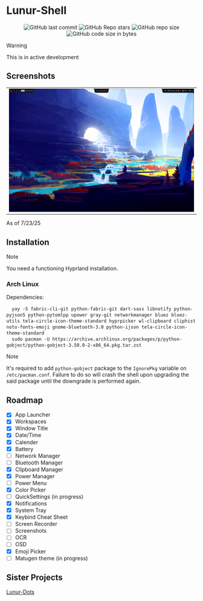 # Lunur-Shell


<div align=center>
  
![GitHub last commit](https://img.shields.io/github/last-commit/dianaw353/Lunur-Shell?style=for-the-badge&labelColor=101418&color=9ccbfb)
![GitHub Repo stars](https://img.shields.io/github/stars/dianaw353/Lunur-Shell?style=for-the-badge&labelColor=101418&color=b9c8da)
![GitHub repo size](https://img.shields.io/github/repo-size/dianaw353/Lunur-Shell?style=for-the-badge&labelColor=101418&color=d3bfe6)
![GitHub code size in bytes](https://img.shields.io/github/languages/code-size/dianaw353/Lunur-Shell?style=for-the-badge&labelColor=292324&color=CBA6F7)

</div>

> [!WARNING]  
> This is in active development

## Screenshots

<table align="center">
  <tr>
    <td colspan="4"><img src="assets/screenshots/main.png"></td>
  </tr>
</table>

As of 7/23/25

## Installation

> [!NOTE]
> You need a functioning Hyprland installation.

### Arch Linux

Dependencies:
```
  yay -S fabric-cli-git python-fabric-git dart-sass libnotify python-pyjson5 python-pytomlpp upower gray-git networkmanager bluez bluez-utils tela-circle-icon-theme-standard hyprpicker wl-clipboard cliphist noto-fonts-emoji gnome-bluetooth-3.0 python-ijson tela-circle-icon-theme-standard
  sudo pacman -U https://archive.archlinux.org/packages/p/python-gobject/python-gobject-3.50.0-2-x86_64.pkg.tar.zst 
```
> [!NOTE]
> It's required to add `python-gobject` package to the `IgnorePkg` variable on `/etc/pacman.conf`. Failure to do so will crash the shell upon upgrading the said package until the downgrade is performed again.

## Roadmap

- [x] App Launcher
- [x] Workspaces
- [x] Window Title
- [x] Date/Time
- [x] Calender
- [x] Battery
- [ ] Network Manager
- [ ] Bluetooth Manager
- [x] Clipboard Manager
- [x] Power Manager
- [ ] Power Menu
- [x] Color Picker
- [ ] QuickSettings (in progress)
- [x] Notifications
- [x] System Tray
- [x] Keybind Cheat Sheet
- [ ] Screen Recorder
- [ ] Screenshots
- [ ] OCR
- [ ] OSD
- [x] Emoji Picker
- [ ] Matugen theme (in progress)

## Sister Projects

[Lunur-Dots](https://github.com/dianaw353/Lunur-Dots)
